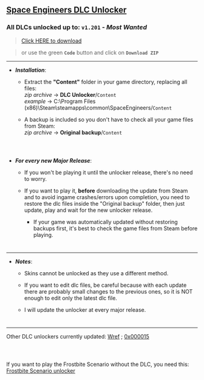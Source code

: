 ## [Space Engineers DLC Unlocker](https://github.com/Lamer87/Space_Engineers_DLC_unlocker#space-engineers-dlc-unlocker)  

### All DLCs unlocked up to: `v1.201` - *Most Wanted*  

>[Click HERE to download](https://github.com/Lamer87/Space_Engineers_DLC_unlocker/archive/refs/heads/main.zip)

>or use the green **`Code`** button and click on **`Download ZIP`**

---
- ***Installation***:

  - Extract the **"Content"** folder in your game directory, replacing all files:  
*zip archive* -> **DLC Unlocker**/`Content`  
*example* -> C:\Program Files (x86)\Steam\steamapps\common\SpaceEngineers/`Content`  

  - A backup is included so you don't have to check all your game files from Steam:  
*zip archive* -> **Original backup**/`Content`

[<img src="https://i.ibb.co/h7hwpbn/Empty-png.png" width="10"/>](https://github.com/Lamer87/Space_Engineers_DLC_unlocker)
---
- ***For every new Major Release***:

  - If you won't be playing it until the unlocker release, there's no need to worry.

  - If you want to play it, **before** downloading the update from Steam and to avoid ingame crashes/errors upon completion, you need to restore the dlc files inside the "Original backup" folder, then just update, play and wait for the new unlocker release.

    - If your game was automatically updated without restoring backups first, it's best to check the game files from Steam before playing.

[<img src="https://i.ibb.co/h7hwpbn/Empty-png.png" width="10"/>](https://github.com/Lamer87/Space_Engineers_DLC_unlocker)

---

- ***Notes***:

  - Skins cannot be unlocked as they use a different method.

  - If you want to edit dlc files, be careful because with each update there are probably small changes to the previous ones, so it is NOT enough to edit only the latest dlc file.

   - I will update the unlocker at every major release.

[<img src="https://i.ibb.co/h7hwpbn/Empty-png.png" width="10"/>](https://github.com/Lamer87/Space_Engineers_DLC_unlocker)

---

Other DLC unlockers currently updated: [Wref](https://github.com/wrefgtzweve/SpaceEngineersDLCUnlocker) ; [0x000015](https://github.com/0x000015/SpaceEngineers-DLC-Bypass)  
<!-- Not updated: [AdrianOkay](https://github.com/AdrianOkay/SpaceEngineersDLC-Unlocker) -->

[<img src="https://i.ibb.co/h7hwpbn/Empty-png.png" width="10"/>](https://github.com/Lamer87/Space_Engineers_DLC_unlocker)
---
If you want to play the Frostbite Scenario without the DLC, you need this: [Frostbite Scenario unlocker](https://github.com/Lamer87/Space-Engineers-Frostbite-Scenario-Unlocker)  
[<img src="https://i.ibb.co/h7hwpbn/Empty-png.png" width="10"/>](https://github.com/Lamer87/Space_Engineers_DLC_unlocker)




<!-- -->

<!-- useless code to use occasionally: -->

<!--  escluse freccette, copiare da qui># UPDATING - PLEASE WAIT!
# just few minutes and the unlocker is ready!
# or take a look at the other unlockers here:
## [Wref](https://github.com/wrefgtzweve/SpaceEngineersDLCUnlocker) ; [0x000015](https://github.com/0x000015/SpaceEngineers-DLC-Bypass)
# 
# 
# 
<fino a qui, incollare all'inizio.  -->

<!-- [<img src="https://i.ibb.co/JxM2nh7/Donwload-button-png-LITE.png" width="175"/>](https://github.com/Lamer87/Space_Engineers_DLC_unlocker/archive/refs/heads/main.zip) -->

<!-- [<img src="https://i.ibb.co/QMrP5yL/SEmw-lol.jpg" width="250"/>](https://youtu.be/dQw4w9WgXcQ)  
(sorry for this) -->

<!-- - [ ] \square to select -->
